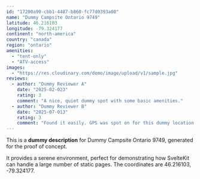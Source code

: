 ```yaml
---
id: "17200a90-cbb1-4487-b860-fc77d0393a00"
name: "Dummy Campsite Ontario 9749"
latitude: 46.216103
longitude: -79.324177
continent: "north-america"
country: "canada"
region: "ontario"
amenities:
  - "tent-only"
  - "ATV-access"
images:
  - "https://res.cloudinary.com/demo/image/upload/v1/sample.jpg"
reviews:
  - author: "Dummy Reviewer A"
    date: "2025-02-023"
    rating: 3
    comment: "A nice, quiet dummy spot with some basic amenities."
  - author: "Dummy Reviewer B"
    date: "2025-07-013"
    rating: 3
    comment: "Found it easily. GPS was spot on for this dummy location."
---
```


This is a **dummy description** for Dummy Campsite Ontario 9749, generated for the proof of concept.

It provides a serene environment, perfect for demonstrating how SvelteKit can handle a large number of static pages. The coordinates are 46.216103, -79.324177.
